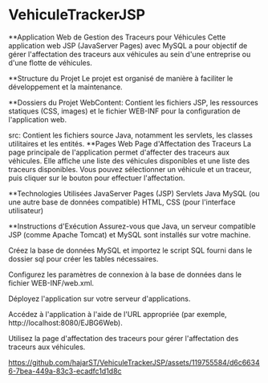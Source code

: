 # VehiculeTrackerJSP
**Application Web de Gestion des Traceurs pour Véhicules
Cette application web JSP (JavaServer Pages) avec MySQL a pour objectif de gérer l'affectation des traceurs aux véhicules au sein d'une entreprise ou d'une flotte de véhicules.

**Structure du Projet
Le projet est organisé de manière à faciliter le développement et la maintenance.


**Dossiers du Projet
WebContent: Contient les fichiers JSP, les ressources statiques (CSS, images) et le fichier WEB-INF pour la configuration de l'application web.


src: Contient les fichiers source Java, notamment les servlets, les classes utilitaires et les entités.
**Pages Web
Page d'Affectation des Traceurs
La page principale de l'application permet d'affecter des traceurs aux véhicules. Elle affiche une liste des véhicules disponibles et une liste des traceurs disponibles. Vous pouvez sélectionner un véhicule et un traceur, puis cliquer sur le bouton pour effectuer l'affectation.


**Technologies Utilisées
JavaServer Pages (JSP)
Servlets Java
MySQL (ou une autre base de données compatible)
HTML, CSS (pour l'interface utilisateur)


**Instructions d'Exécution
Assurez-vous que Java, un serveur compatible JSP (comme Apache Tomcat) et MySQL sont installés sur votre machine.

Créez la base de données MySQL et importez le script SQL fourni dans le dossier sql pour créer les tables nécessaires.

Configurez les paramètres de connexion à la base de données dans le fichier WEB-INF/web.xml.

Déployez l'application sur votre serveur d'applications.

Accédez à l'application à l'aide de l'URL appropriée (par exemple, http://localhost:8080/EJBG6Web).

Utilisez la page d'affectation des traceurs pour gérer l'affectation des traceurs aux véhicules.


https://github.com/hajarST/VehiculeTrackerJSP/assets/119755584/d6c66346-7bea-449a-83c3-ecadfc1d1d8c

